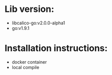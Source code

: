 # Lib version:
+ libcalico-go:v2.0.0-alpha1
+ go:v1.9.1

# Installation instructions:
- docker container  
- local compile



